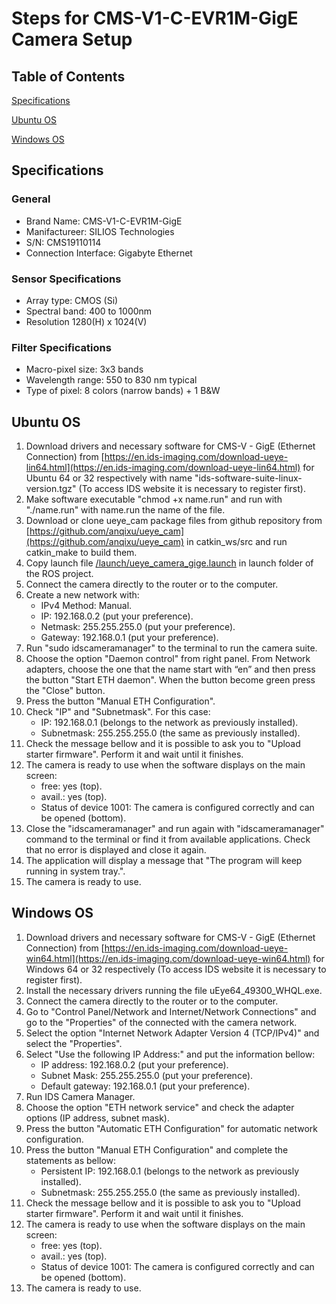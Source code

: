 # Steps for CMS-V1-C-EVR1M-GigE Camera Setup

## Table of Contents

[Specifications](#specifications)

[Ubuntu OS](#ubuntu-os)

[Windows OS](#windows-os)

## Specifications

### General

* Brand Name: CMS-V1-C-EVR1M-GigE
* Manifactureer: SILIOS Technologies
* S/N: CMS19110114
* Connection Interface: Gigabyte Ethernet

### Sensor Specifications

* Array type: CMOS (Si)
* Spectral band: 400 to 1000nm
* Resolution 1280(H) x 1024(V)

### Filter Specifications

* Macro-pixel size: 3x3 bands
* Wavelength range: 550 to 830 nm typical
* Type of pixel: 8 colors (narrow bands) + 1 B&W

## Ubuntu OS

1. Download drivers and necessary software for CMS-V - GigE (Ethernet Connection) from [https://en.ids-imaging.com/download-ueye-lin64.html](https://en.ids-imaging.com/download-ueye-lin64.html) for Ubuntu 64 or 32 respectively with name "ids-software-suite-linux-version.tgz" (To access IDS website it is necessary to register first).
2. Make software executable "chmod +x name.run" and run with "./name.run" with name.run the name of the file.
3. Download or clone ueye_cam package files from github repository from [https://github.com/anqixu/ueye_cam](https://github.com/anqixu/ueye_cam) in catkin_ws/src and run catkin_make to build them.
4. Copy launch file [/launch/ueye_camera_gige.launch](/launch/ueye_camera_gige.launch) in launch folder of the ROS project.
5. Connect the camera directly to the router or to the computer.
6. Create a new network with:
    * IPv4 Method: Manual.
    * IP: 192.168.0.2 (put your preference).
    * Netmask: 255.255.255.0 (put your preference).
    * Gateway: 192.168.0.1 (put your preference).
7. Run "sudo idscameramanager" to the terminal to run the camera suite.
8. Choose the option "Daemon control" from right panel. From Network adapters, choose the one that the name start with “en” and then press the button "Start ETH daemon". When the button become green press the "Close" button.
9. Press the button "Manual ETH Configuration".
10. Check "IP" and "Subnetmask". For this case:
    * IP: 192.168.0.1 (belongs to the network as previously installed).
    * Subnetmask: 255.255.255.0 (the same as previously installed).
11. Check the message bellow and it is possible to ask you to "Upload starter firmware". Perform it and wait until it finishes.
12. The camera is ready to use when the software displays on the main screen:
    * free: yes (top).
    * avail.: yes (top).
    * Status of device 1001: The camera is configured correctly and can be opened (bottom).
13. Close the "idscameramanager" and run again with "idscameramanager" command to the terminal or find it from available applications. Check that no error is displayed and close it again.
14. The application will display a message that "The program will keep running in system tray.".
15. The camera is ready to use.

## Windows OS

1. Download drivers and necessary software for CMS-V - GigE (Ethernet Connection) from [https://en.ids-imaging.com/download-ueye-win64.html](https://en.ids-imaging.com/download-ueye-win64.html) for Windows 64 or 32 respectively (To access IDS website it is necessary to register first).
2. Install the necessary drivers running the file uEye64_49300_WHQL.exe.
3. Connect the camera directly to the router or to the computer.
4. Go to "Control Panel/Network and Internet/Network Connections" and go to the "Properties" of the connected with the camera network.
5. Select the option "Internet Network Adapter Version 4 (TCP/IPv4)" and select the "Properties".
6. Select "Use the following IP Address:" and put the information bellow:
    * IP address: 192.168.0.2 (put your preference).
    * Subnet Mask: 255.255.255.0 (put your preference).
    * Default gateway: 192.168.0.1 (put your preference).
7. Run IDS Camera Manager.
8. Choose the option "ETH network service" and check the adapter options (IP address, subnet mask).
9. Press the button "Automatic ETH Configuration" for automatic network configuration.
10. Press the button "Manual ETH Configuration" and complete the statements as bellow:
    * Persistent IP: 192.168.0.1 (belongs to the network as previously installed).
    * Subnetmask: 255.255.255.0 (the same as previously installed).
11. Check the message bellow and it is possible to ask you to "Upload starter firmware". Perform it and wait until it finishes.
12. The camera is ready to use when the software displays on the main screen:
    * free: yes (top).
    * avail.: yes (top).
    * Status of device 1001: The camera is configured correctly and can be opened (bottom).
13.	The camera is ready to use.
